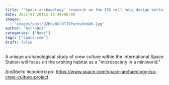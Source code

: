 ```yaml
---
title: "'Space archaeology' research on the ISS will help design better space habitats"
date: 2022-01-20T12:18:44+00:00
images:
  - "images/post/QZhbv8GrDTJ9ParmvUnmAh.jpg"
author: "AstroBot"
categories: ["News"]
tags: ["space.com"]
draft: false
---
```


A unique archaeological study of crew culture within the International Space Station will focus on the orbiting habitat as a "microsociety in a miniworld." 

Διαβάστε περισσότερα: https://www.space.com/space-archaeology-iss-crew-culture-project
